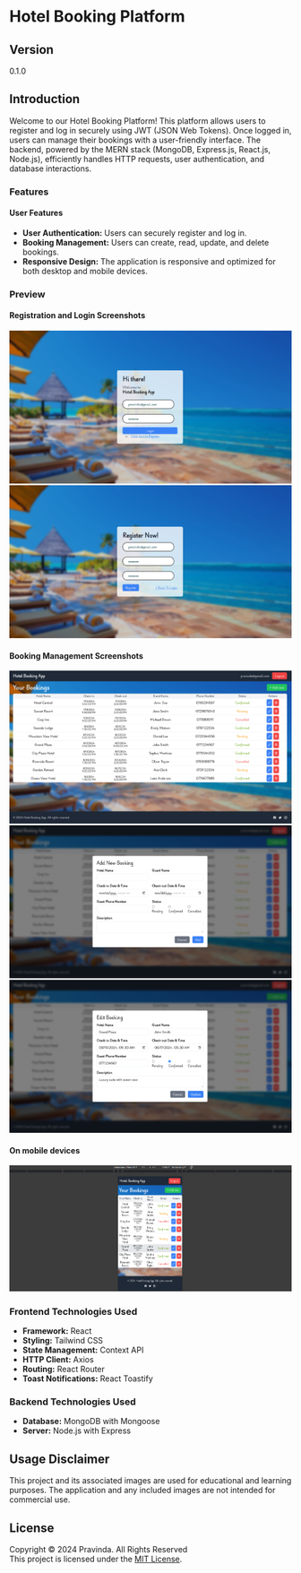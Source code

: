 # Hotel Booking Platform

## Version
0.1.0

## Introduction

Welcome to our Hotel Booking Platform! This platform allows users to register and log in securely using JWT (JSON Web Tokens). Once logged in, users can manage their bookings with a user-friendly interface. The backend, powered by the MERN stack (MongoDB, Express.js, React.js, Node.js), efficiently handles HTTP requests, user authentication, and database interactions.

### Features

#### User Features
- **User Authentication:** Users can securely register and log in.
- **Booking Management:** Users can create, read, update, and delete bookings.
- **Responsive Design:** The application is responsive and optimized for both desktop and mobile devices.

### Preview
#### Registration and Login Screenshots
![Registration Screenshot](./screenshots/1.png)
![Login Screenshot](./screenshots/2.png)

#### Booking Management Screenshots
![Booking Management 1](./screenshots/3.png)
![Booking Management 2](./screenshots/4.png)
![Booking Management 2](./screenshots/5.png)
#### On  mobile devices
![Booking Management 2](./screenshots/6.png)

### Frontend Technologies Used

- **Framework:** React
- **Styling:** Tailwind CSS
- **State Management:** Context API
- **HTTP Client:** Axios
- **Routing:** React Router
- **Toast Notifications:** React Toastify

### Backend Technologies Used

- **Database:** MongoDB with Mongoose
- **Server:** Node.js with Express

## Usage Disclaimer

This project and its associated images are used for educational and learning purposes. The application and any included images are not intended for commercial use.

## License

Copyright &copy; 2024 Pravinda. All Rights Reserved <br>
This project is licensed under the [MIT License](LICENSE.txt).
